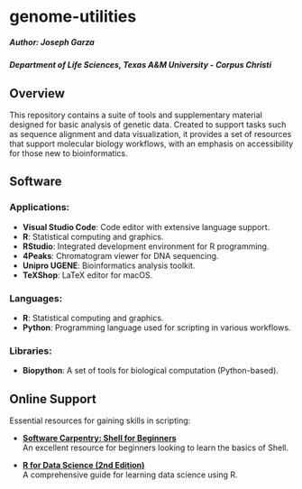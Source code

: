 # genome-utilities

##### Author: Joseph Garza
##### Department of Life Sciences, Texas A&M University - Corpus Christi 

## Overview

This repository contains a suite of tools and supplementary material designed for basic analysis of genetic data. Created to support tasks such as sequence alignment and data visualization, it provides a set of resources that support molecular biology workflows, with an emphasis on accessibility for those new to bioinformatics. 

## Software

### Applications:
- **Visual Studio Code**: Code editor with extensive language support.  
- **R**: Statistical computing and graphics.
- **RStudio**: Integrated development environment for R programming.  
- **4Peaks**: Chromatogram viewer for DNA sequencing.  
- **Unipro UGENE**: Bioinformatics analysis toolkit.  
- **TeXShop**: LaTeX editor for macOS.  

### Languages:
- **R**: Statistical computing and graphics.
- **Python**: Programming language used for scripting in various workflows. 

### Libraries:
- **Biopython**: A set of tools for biological computation (Python-based).

## Online Support

Essential resources for gaining skills in scripting:

- **[Software Carpentry: Shell for Beginners](https://swcarpentry.github.io/shell-novice/)**  
  An excellent resource for beginners looking to learn the basics of Shell.

- **[R for Data Science (2nd Edition)](https://r4ds.hadley.nz/)**  
  A comprehensive guide for learning data science using R.

